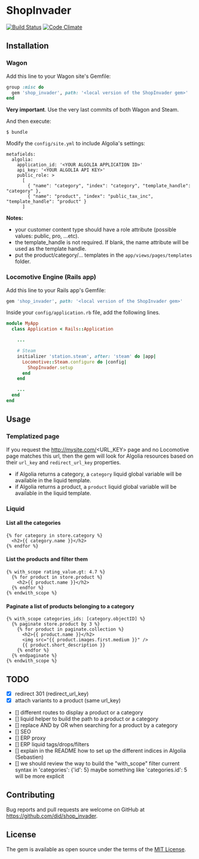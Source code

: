 # ShopInvader

[![Build Status](https://travis-ci.org/akretion/locomotive_shopinvader.svg?branch=master)](https://travis-ci.org/akretion/locomotive_shopinvader) [![Code Climate](https://codeclimate.com/github/akretion/locomotive_shopinvader/badges/gpa.svg)](https://codeclimate.com/github/akretion/locomotive_shopinvader)


## Installation

### Wagon

Add this line to your Wagon site's Gemfile:

```ruby
group :misc do
  gem 'shop_invader', path: '<local version of the ShopInvader gem>'
end
```

**Very important**. Use the very last commits of both Wagon and Steam.

And then execute:

    $ bundle

Modify the `config/site.yml` to include Algolia's settings:

```
metafields:
  algolia:
    application_id: '<YOUR ALGOLIA APPLICATION ID>'
    api_key: '<YOUR ALGOLIA API KEY>'
    public_role: >
      [
        { "name": "category", "index": "category", "template_handle": "category" },
        { "name": "product", "index": "public_tax_inc", "template_handle": "product" }
      ]

```

**Notes:**

- your customer content type should have a role attribute (possible values: public, pro, ...etc).
- the template_handle is not required. If blank, the name attribute will be used as the template handle.
- put the product/category/... templates in the `app/views/pages/templates` folder.

### Locomotive Engine (Rails app)

Add this line to your Rails app's Gemfile:

```ruby
gem 'shop_invader', path: '<local version of the ShopInvader gem>'
```

Inside your `config/application.rb` file, add the following lines.

```ruby
module MyApp
  class Application < Rails::Application

    ...

    # Steam
    initializer 'station.steam', after: 'steam' do |app|
      Locomotive::Steam.configure do |config|
        ShopInvader.setup
      end
    end

    ...
  end
end
```

## Usage

### Templatized page

If you request the http://mysite.com/<URL_KEY> page and no Locomotive page matches this url, then the gem will look for Algolia resources based on their `url_key` and `redirect_url_key` properties.

- if Algolia returns a category, a `category` liquid global variable will be available in the liquid template.
- if Algolia returns a product, a `product` liquid global variable will be available in the liquid template.

### Liquid

#### List all the categories

```liquid
{% for category in store.category %}
  <h2>{{ category.name }}</h2>
{% endfor %}
```

#### List the products and filter them

```liquid
{% with_scope rating_value.gt: 4.7 %}
  {% for product in store.product %}
    <h2>{{ product.name }}</h2>
  {% endfor %}
{% endwith_scope %}
```

#### Paginate a list of products belonging to a category

```liquid
{% with_scope categories_ids: [category.objectID] %}
  {% paginate store.product by 3 %}
    {% for product in paginate.collection %}
      <h2>{{ product.name }}</h2>
      <img src="{{ product.images.first.medium }}" />
      {{ product.short_description }}
    {% endfor %}
  {% endpaginate %}
{% endwith_scope %}
```

## TODO

- [x] redirect 301 (redirect_url_key)
- [x] attach variants to a product (same url_key)
- [] different routes to display a product or a category
- [] liquid helper to build the path to a product or a category
- [] replace AND by OR when searching for a product by a category
- [] SEO
- [] ERP proxy
- [] ERP liquid tags/drops/filters
- [] explain in the README how to set up the different indices in Algolia (Sebastien)
- [] we should review the way to build the "with_scope" filter current syntax in 'categories': {'id': 5} maybe something like 'categories.id': 5 will be more explicit

## Contributing

Bug reports and pull requests are welcome on GitHub at https://github.com/did/shop_invader.


## License

The gem is available as open source under the terms of the [MIT License](http://opensource.org/licenses/MIT).

